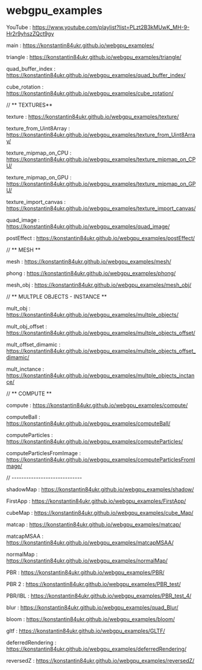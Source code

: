 # webgpu_examples

YouTube : https://www.youtube.com/playlist?list=PLzt2B3kMUwK_MH-9-Hr2r9yhszZQct9gy

main : https://konstantin84ukr.github.io/webgpu_examples/

triangle : https://konstantin84ukr.github.io/webgpu_examples/triangle/

quad_buffer_index : https://konstantin84ukr.github.io/webgpu_examples/quad_buffer_index/

cube_rotation : https://konstantin84ukr.github.io/webgpu_examples/cube_rotation/

// ** TEXTURES**

texture : https://konstantin84ukr.github.io/webgpu_examples/texture/

texture_from_Uint8Array : https://konstantin84ukr.github.io/webgpu_examples/texture_from_Uint8Array/

texture_mipmap_on_CPU : https://konstantin84ukr.github.io/webgpu_examples/texture_mipmap_on_CPU/

texture_mipmap_on_GPU : https://konstantin84ukr.github.io/webgpu_examples/texture_mipmap_on_GPU/

texture_import_canvas : https://konstantin84ukr.github.io/webgpu_examples/texture_import_canvas/

quad_image : https://konstantin84ukr.github.io/webgpu_examples/quad_image/

postEffect : https://konstantin84ukr.github.io/webgpu_examples/postEffect/

// ** MESH **

mesh : https://konstantin84ukr.github.io/webgpu_examples/mesh/

phong : https://konstantin84ukr.github.io/webgpu_examples/phong/

mesh_obj : https://konstantin84ukr.github.io/webgpu_examples/mesh_obj/

// ** MULTPLE OBJECTS - INSTANCE **

mult_obj : https://konstantin84ukr.github.io/webgpu_examples/multple_objects/

mult_obj_offset : https://konstantin84ukr.github.io/webgpu_examples/multple_objects_offset/

mult_offset_dimamic : https://konstantin84ukr.github.io/webgpu_examples/multple_objects_offset_dimamic/

mult_inctance : https://konstantin84ukr.github.io/webgpu_examples/multple_objects_inctance/

// ** COMPUTE **

compute : https://konstantin84ukr.github.io/webgpu_examples/compute/

computeBall : https://konstantin84ukr.github.io/webgpu_examples/computeBall/

computeParticles : https://konstantin84ukr.github.io/webgpu_examples/computeParticles/

computeParticlesFromImage : https://konstantin84ukr.github.io/webgpu_examples/computeParticlesFromImage/

// -----------------------------

shadowMap : https://konstantin84ukr.github.io/webgpu_examples/shadow/

FirstApp : https://konstantin84ukr.github.io/webgpu_examples/FirstApp/

cubeMap : https://konstantin84ukr.github.io/webgpu_examples/cube_Map/

matcap : https://konstantin84ukr.github.io/webgpu_examples/matcap/

matcapMSAA : https://konstantin84ukr.github.io/webgpu_examples/matcapMSAA/

normalMap : https://konstantin84ukr.github.io/webgpu_examples/normalMap/

PBR : https://konstantin84ukr.github.io/webgpu_examples/PBR/

PBR 2 : https://konstantin84ukr.github.io/webgpu_examples/PBR_test/

PBR/IBL : https://konstantin84ukr.github.io/webgpu_examples/PBR_test_4/

blur : https://konstantin84ukr.github.io/webgpu_examples/quad_Blur/

bloom : https://konstantin84ukr.github.io/webgpu_examples/bloom/

gltf : https://konstantin84ukr.github.io/webgpu_examples/GLTF/

deferredRendering : https://konstantin84ukr.github.io/webgpu_examples/deferredRendering/

reversedZ : https://konstantin84ukr.github.io/webgpu_examples/reversedZ/
